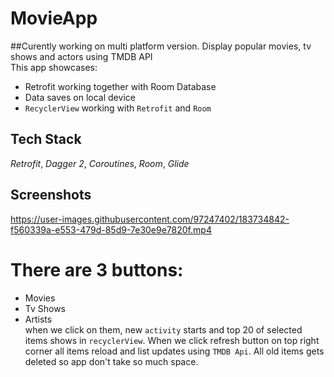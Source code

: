 # MovieApp
##Curently working on multi platform version.
Display popular movies, tv shows and actors using TMDB API  
This app showcases:                                                                      
* Retrofit working together with Room Database                    
* Data saves on local device
* `RecyclerView` working with `Retrofit` and `Room`




## Tech Stack

*Retrofit*, *Dagger 2*, *Coroutines*, *Room*, *Glide*




## Screenshots

https://user-images.githubusercontent.com/97247402/183734842-f560339a-e553-479d-85d9-7e30e9e7820f.mp4

# There are 3 buttons:
* Movies
* Tv Shows
* Artists                                                                                                                                                                   
when we click on them, new `activity` starts and top 20 of selected items shows in `recyclerView`. When we click refresh button on top right corner all items reload and list updates using `TMDB Api`. All old items gets deleted so app don't take so much space. 

